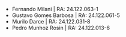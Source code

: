 <!-- Todos do grupo devem entregar. Nas entregas devem conter os nomes dos componentes. -->

- Fernando Milani | RA: 24.122.063-1
- Gustavo Gomes Barbosa | RA: 24.122.061-5 
- Murilo Darce | RA: 24.122.031-8
- Pedro Munhoz Rosin | RA: 24.122.013-6
